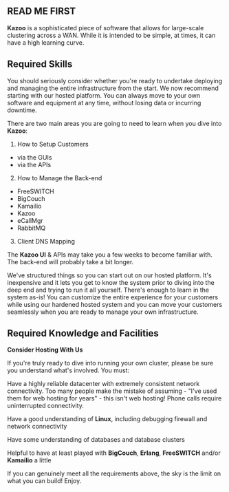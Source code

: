 ## READ ME FIRST



**Kazoo** is a sophisticated piece of software that allows for large-scale clustering across a WAN. While it is intended to be simple, at times, it can have a high learning curve.


## Required Skills

You should seriously consider whether you're ready to undertake deploying and managing the entire infrastructure from the start. We now recommend starting with our hosted platform. You can always move to your own software and equipment at any time, without losing data or incurring downtime.

There are two main areas you are going to need to learn when you dive into **Kazoo**:
1. How to Setup Customers
  * via the GUIs
  * via the APIs
2. How to Manage the Back-end
  * FreeSWITCH
  * BigCouch
  * Kamailio
  * Kazoo
  * eCallMgr
  * RabbitMQ
3. Client DNS Mapping

The **Kazoo UI** & APIs may take you a few weeks to become familiar with. The back-end will probably take a bit longer.

We've structured things so you can start out on our hosted platform. It's inexpensive and it lets you get to know the system prior to diving into the deep end and trying to run it all yourself. There's enough to learn in the system as-is! You can customize the entire experience for your customers while using our hardened hosted system and you can move your customers seamlessly when you are ready to manage your own infrastructure.


## Required Knowledge and Facilities

**Consider Hosting With Us**

If you're truly ready to dive into running your own cluster, please be sure you understand what's involved. You must:

Have a highly reliable datacenter with extremely consistent network connectivity. Too many people make the mistake of assuming - "I've used them for web hosting for years" - this isn't web hosting! Phone calls require uninterrupted connectivity.

Have a good understanding of **Linux**, including debugging firewall and network connectivity

Have some understanding of databases and database clusters

Helpful to have at least played with **BigCouch**, **Erlang**, **FreeSWITCH** and/or **Kamailio** a little

If you can genuinely meet all the requirements above, the sky is the limit on what you can build! Enjoy.
 

